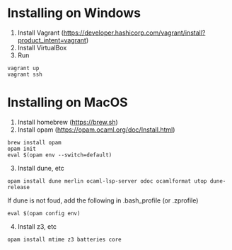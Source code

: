 # Installing on Windows
1. Install Vagrant (https://developer.hashicorp.com/vagrant/install?product_intent=vagrant)
2. Install VirtualBox 
3. Run 
```
vagrant up
vagrant ssh
```

# Installing on MacOS
1. Install homebrew (https://brew.sh)
2. Install opam (https://opam.ocaml.org/doc/Install.html)
```
brew install opam
opam init
eval $(opam env --switch=default)
```
3. Install dune, etc
```
opam install dune merlin ocaml-lsp-server odoc ocamlformat utop dune-release
```
If dune is not foud, add the following in .bash_profile (or .zprofile)
```
eval $(opam config env) 
```
4. Install z3, etc
```
opam install mtime z3 batteries core
```
